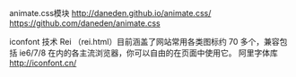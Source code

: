 animate.css模块     http://daneden.github.io/animate.css/<br />
				   https://github.com/daneden/animate.css

iconfont 技术	   Rei （rei.html）目前涵盖了网站常用各类图标约 70 多个，兼容包括 ie6/7/8 在内的各主流浏览器，你可以自由的在页面中使用它。
				   阿里字体库 http://iconfont.cn/